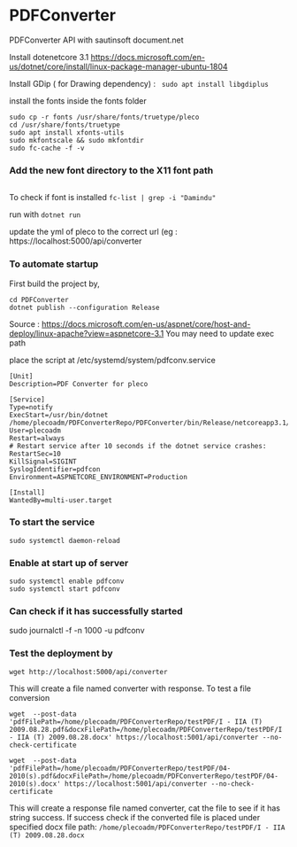 # PDFConverter
PDFConverter API with sautinsoft document.net


Install dotenetcore 3.1
https://docs.microsoft.com/en-us/dotnet/core/install/linux-package-manager-ubuntu-1804

Install GDip ( for Drawing dependency) : 
`` sudo apt install libgdiplus``

install the fonts inside the fonts folder
``` 
sudo cp -r fonts /usr/share/fonts/truetype/pleco
cd /usr/share/fonts/truetype
sudo apt install xfonts-utils
sudo mkfontscale && sudo mkfontdir
sudo fc-cache -f -v
```
### Add the new font directory to the X11 font path
```

```
To check if font is installed
``fc-list | grep -i "Damindu"``

run with 
``dotnet run``

update the yml of pleco to the correct url (eg : https://localhost:5000/api/converter

### To automate startup 
First build the project by,
```
cd PDFConverter
dotnet publish --configuration Release
```
Source : https://docs.microsoft.com/en-us/aspnet/core/host-and-deploy/linux-apache?view=aspnetcore-3.1
You may need to update exec path

place the script at /etc/systemd/system/pdfconv.service
```
[Unit]
Description=PDF Converter for pleco

[Service]
Type=notify
ExecStart=/usr/bin/dotnet /home/plecoadm/PDFConverterRepo/PDFConverter/bin/Release/netcoreapp3.1/PDFConverter.dll
User=plecoadm
Restart=always
# Restart service after 10 seconds if the dotnet service crashes:
RestartSec=10
KillSignal=SIGINT
SyslogIdentifier=pdfcon
Environment=ASPNETCORE_ENVIRONMENT=Production

[Install]
WantedBy=multi-user.target
```

### To start the service
```
sudo systemctl daemon-reload
```
### Enable at start up of server
```
sudo systemctl enable pdfconv
sudo systemctl start pdfconv
```
### Can check if it has successfully started 

sudo journalctl -f -n 1000 -u pdfconv

### Test the deployment by
```
wget http://localhost:5000/api/converter
``` 
This will create a file named converter with response.
To test a file conversion
```
wget  --post-data 'pdfFilePath=/home/plecoadm/PDFConverterRepo/testPDF/I - IIA (T) 2009.08.28.pdf&docxFilePath=/home/plecoadm/PDFConverterRepo/testPDF/I - IIA (T) 2009.08.28.docx' https://localhost:5001/api/converter --no-check-certificate

wget  --post-data 'pdfFilePath=/home/plecoadm/PDFConverterRepo/testPDF/04-2010(s).pdf&docxFilePath=/home/plecoadm/PDFConverterRepo/testPDF/04-2010(s).docx' https://localhost:5001/api/converter --no-check-certificate
``` 
This will create a response file named converter, cat the file to see if it has string success.
If success check if the converted file is placed under specified docx file path: ``/home/plecoadm/PDFConverterRepo/testPDF/I - IIA (T) 2009.08.28.docx``
